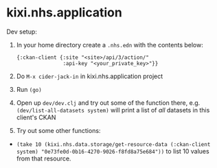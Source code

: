 kixi.nhs.application
====================

Dev setup:

1. In your home directory create a `.nhs.edn` with the contents below:
   ```edn
   {:ckan-client {:site "<site>/api/3/action/"
                  :api-key "<your_private_key>"}}
    ```

2. Do `M-x cider-jack-in` in kixi.nhs.application project
3. Run `(go)`
4. Open up `dev/dev.clj` and try out some of the function there, e.g.
   `(dev/list-all-datasets system)` will print a list of *all*
   datasets in this client's CKAN

5. Try out some other functions:

  - `(take 10 (kixi.nhs.data.storage/get-resource-data (:ckan-client
    system) "0e73fe0d-0b16-4270-9026-f8fd8a75e684"))` to list 10
    values from that resource.
